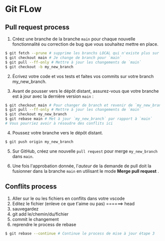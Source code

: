 # Git FLow

## Pull request process

1. Créez une branche de la branche `main` pour chaque nouvelle fonctionnalité ou correction de bug que vous souhaitez mettre en place.

```bash
$ git fetch --prune # supprime les branchs LOCAL qui n'existe plus sur le repo distant(REMOTE)
$ git checkout main # Je change de branch pour `main`
$ git pull --ff-only # Mettre à jour les changements de `main`
$ git checkout -b my_new_branch
```

2. Écrivez votre code et vos tests et faites vos commits sur votre branch my_new_branch.

3. Avant de pousser vers le dépôt distant, assurez-vous que votre branche est à jour avec la dernière version `main` :
```bash
$ git checkout main # Pour changer de branch et revenir de `my_new_branch` à `main`
$ git pull --ff-only # Mettre à jour les changements de `main`
$ git checkout my_new_branch
$ git rebase main # Met à jour `my_new_branch` par rapport à `main`
# Vous pourriez avoir à résoudre des conflits ici
```

4. Poussez votre branche vers le dépôt distant.
```bash
$ git push origin my_new_branch
```

5. Sur GitHub, créez une nouvelle `pull request` pour merge `my_new_branch` dans `main`.

6. Une fois l'approbation donnée, l'*auteur* de la demande de pull doit la fusionner dans la branche `main` en utilisant le mode **Merge pull request** .


## Conflits process

1. Aller sur le ou les fichiers en conflits dans votre vscode
2. Editez le fichier (enleve ce que t'aime ou pas) ======> head
3. sauvegardez
4. git add le/chemin/du/fichier
5. commit le changement
6. reprendre le process de rebase
```bash
$ git rebase --continue # Continue le process de mise à jour étape 3
```